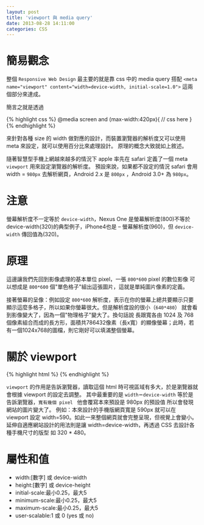 ```yaml
---
layout: post
title: 'viewport 與 media query'
date: 2013-08-28 14:11:00
categories: CSS
---
```


# 簡易觀念

整個 `Responsive Web Design` 最主要的就是靠 css 中的 media query 搭配 `<meta name="viewport" content="width=device-width, initial-scale=1.0">` 這兩個部分來達成。

簡言之就是透過

{% highlight css %}
@media screen and (max-width:420px){  // css here }
{% endhighlight %}  

來針對各種 size 的 width 做對應的設計，而裝置瀏覽器的解析度又可以使用 meta 來設定，就可以使用百分比來處理設計。
原理的概念大致就如上敘述。

隨著智慧型手機上網越來越多的情況下 apple 率先在 safari 定義了一個 meta `viewport` 用來設定瀏覽器的解析度。
預設來說，如果都不設定的情況 safari 會用 width = `980px` 去解析網頁，Android 2.x 是 `800px` ，Android 3.0+ 為 `980px`。

# 注意

螢幕解析度不一定等於 `device-width`，Nexus One 是螢幕解析度(800)不等於device-width(320)的典型例子，iPhone4也是 – 螢幕解析度(960)，但 `device-width` 傳回值為(320)。

# 原理

這邊讓我們先回到影像處理的基本單位 pixel，一張 `800*600` pixel 的數位影像 可以想成是 `800*600` 個"單色格子"組出這張圖片，這就是單純圖片像素的定義。
 
接著螢幕的呈像：例如設定 `800*600` 解析度，表示在你的螢幕上總共要顯示只要顯示這麼多格子，所以如果你螢幕很大。但是解析度設的很小（`640*480`） 就會看到影像變大了，因為一個"物理格子"變大了。換句話說 長跟寬各由 1024 及 768 個像素組合而成的長方形，面積共786432像素（長x寬）的顯像螢幕；此時，若有一個1024x768的圖檔，則它剛好可以填滿整個螢幕。

# 關於 viewport

{% highlight html %}
				<meta name="viewport" content="initial-scale=1.0, width:device-width" />
{% endhighlight %}

`viewport` 的作用是告訴瀏覽器，讀取這個 html 時可視區域有多大，於是瀏覽器就會根據 viewport 的設定去調整。
其中最重要的是 `width＝device-width` 等於是告訴瀏覽器，`寬有幾個 pixel ` 他會覆寫本來預設是 980px 的預設值  所以會發現網站的圖片變大了。
例如：本來設計的手機版網頁寬是 590px 就可以在 viewport 設定 width=590。如此一來整個網頁就會完整呈現，但視覺上會變小。
延伸自適應網站設計的用法則是讓 width=device-width，再透過 CSS 去設計各種手機尺寸的版型 如 320 * 480。

# 屬性和值

* width:[數字] 或 device-width
* height:[數字] 或 device-height
* initial-scale:最小0.25，最大5
* minimum-scale:最小0.25，最大5
* maximum-scale:最小0.25，最大5
* user-scalable:1 或 0 (yes 或 no)
